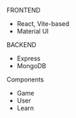 FRONTEND

- React, Vite-based
- Material UI

BACKEND

- Express
- MongoDB

Components

- Game
- User
- Learn
